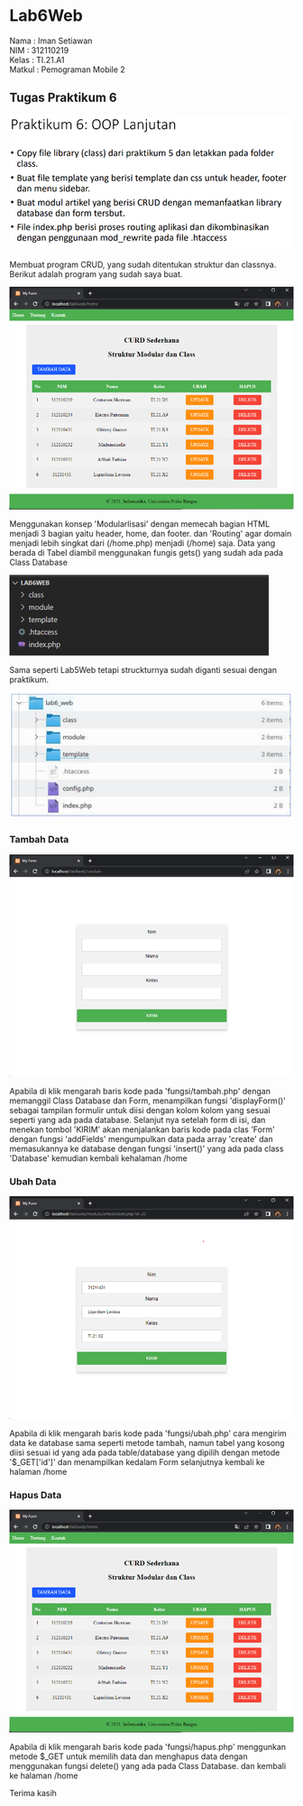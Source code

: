 # Lab6Web
Nama : Iman Setiawan\
NIM : 312110219\
Kelas : TI.21.A1\
Matkul : Pemograman Mobile 2

## Tugas Praktikum 6
![Latihan API 2](screenshot/ss0.png)

<p>
Membuat program CRUD, yang sudah ditentukan struktur dan classnya. Berikut adalah program yang sudah saya buat.
</p>

![Latihan API 2](screenshot/ss3.png)

<p>
Menggunakan konsep 'Modularlisasi' dengan memecah bagian HTML menjadi 3 bagian yaitu header, home, dan footer. dan 'Routing' agar domain menjadi lebih singkat dari (/home.php) menjadi (/home) saja. Data yang berada di Tabel diambil menggunakan fungis gets() yang sudah ada pada Class Database
</p>

![Latihan API 2](screenshot/ss7.png)

<p>
Sama seperti Lab5Web tetapi struckturnya sudah diganti sesuai dengan praktikum.
</p>

![Latihan API 2](screenshot/ss6.png)

### Tambah Data
![Latihan API 2](screenshot/ss4.png)
<p>
Apabila di klik mengarah baris kode pada 'fungsi/tambah.php' dengan memanggil Class Database dan Form, menampilkan fungsi 'displayForm()' sebagai tampilan formulir untuk diisi dengan kolom kolom yang sesuai seperti yang ada pada database. Selanjut nya setelah form di isi, dan menekan tombol 'KIRIM' akan menjalankan baris kode pada clas 'Form' dengan fungsi 'addFields' mengumpulkan data pada array 'create' dan memasukannya ke database dengan fungsi 'insert()' yang ada pada class 'Database' kemudian kembali kehalaman /home
</p>

### Ubah Data
![Latihan API 2](screenshot/ss5.png)
<p>
Apabila di klik mengarah baris kode pada 'fungsi/ubah.php' cara mengirim data ke database sama seperti metode tambah, namun tabel yang kosong diisi sesuai id yang ada pada table/database yang dipilih dengan metode '$_GET['id']' dan menampilkan kedalam Form selanjutnya kembali ke halaman /home
</p>

### Hapus Data
![Latihan API 2](screenshot/ss3.png)
<p>
Apabila di klik mengarah baris kode pada 'fungsi/hapus.php' menggunkan metode $_GET untuk memilih data dan menghapus data dengan menggunakan fungsi delete() yang ada pada Class Database. dan kembali ke halaman /home
</p>
  
<p>
Terima kasih
</p>



